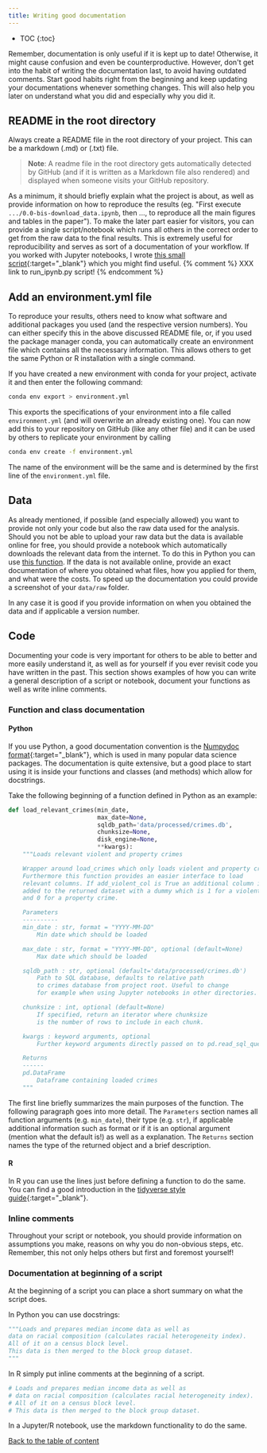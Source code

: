 ```yaml
---
title: Writing good documentation
---
```

* TOC
{:toc}

Remember, documentation is only useful if it is kept up to date! Otherwise, it might cause confusion and even be counterproductive. However, don't get into the habit of writing the documentation last, to avoid having outdated comments. Start good habits right from the beginning and keep updating your documentations whenever something changes. This will also help you later on understand what you did and especially why you did it.

## README in the root directory
Always create a README file in the root directory of your project. This can be a markdown (.md) or (.txt) file.
>**Note**: A readme file in the root directory gets automatically detected by GitHub (and if it is written as a Markdown file also rendered) and displayed when someone visits your GitHub repository.

As a minimum, it should briefly explain what the project is about, as well as provide information on how to reproduce the results (eg. "First execute `.../0.0-bis-download_data.ipynb`, then ..., to reproduce all the main figures and tables in the paper"). To make the later part easier for visitors, you can provide a single script/notebook which runs all others in the correct order to get from the raw data to the final results. This is extremely useful for reproducibility and serves as sort of a documentation of your workflow. If you worked with Jupyter notebooks, I wrote [this small script](){:target="_blank"} which you might find useful.
{% comment %}
XXX link to run_ipynb.py script!
{% endcomment %}

## Add an environment.yml file


To reproduce your results, others need to know what software and additional packages you used (and the respective version numbers). You can either specify this in the above discussed README file, or, if you used the package manager conda, you can automatically create an environment file which contains all the necessary information. This allows others to get the same Python or R installation with a single command.

If you have created a new environment with conda for your project, activate it and then enter the following command:
```bash
conda env export > environment.yml
```
This exports the specifications of your environment into a file called `environment.yml` (and will overwrite an already existing one). You can now add this to your repository on GitHub (like any other file) and it can be used by others to replicate your environment by calling

```bash
conda env create -f environment.yml
```
The name of the environment will be the same and is determined by the first line of the `environment.yml` file.

## Data
As already mentioned, if possible (and especially allowed) you want to provide not only your code but also the raw data used for the analysis. Should you not be able to upload your raw data but the data is available online for free, you should provide a notebook which automatically downloads the relevant data from the internet. To do this in Python you can use [this function](../help_snippets/download_function.md). If the data is not available online, provide an exact documentation of where you obtained what files, how you applied for them, and what were the costs. To speed up the documentation you could provide a screenshot of your `data/raw` folder.

In any case it is good if you provide information on when you obtained the data and if applicable a version number.

## Code
Documenting your code is very important for others to be able to better and more easily understand it, as well as for yourself if you ever revisit code you have written in the past. This section shows examples of how you can write a general description of a script or notebook, document your functions as well as write inline comments.

### Function and class documentation
#### Python
If you use Python, a good documentation convention is the [Numpydoc format](https://numpydoc.readthedocs.io/en/latest/){:target="_blank"}, which is used in many popular data science packages. The documentation is quite extensive, but a good place to start using it is inside your functions and classes (and methods) which allow for docstrings.

Take the following beginning of a function defined in Python as an example:
```python
def load_relevant_crimes(min_date,
                         max_date=None,
                         sqldb_path='data/processed/crimes.db',
                         chunksize=None,
                         disk_engine=None,
                         **kwargs):
    """Loads relevant violent and property crimes

    Wrapper around load_crimes which only loads violent and property crimes.
    Furthermore this function provides an easier interface to load
    relevant columns. If add_violent_col is True an additional column is
    added to the returned dataset with a dummy which is 1 for a violent crime
    and 0 for a property crime.

    Parameters
    ----------
    min_date : str, format = "YYYY-MM-DD"
        Min date which should be loaded

    max_date : str, format = "YYYY-MM-DD", optional (default=None)
        Max date which should be loaded

    sqldb_path : str, optional (default='data/processed/crimes.db')
        Path to SQL database, defaults to relative path
        to crimes database from project root. Useful to change
        for example when using Jupyter notebooks in other directories.

    chunksize : int, optional (default=None)
        If specified, return an iterator where chunksize
        is the number of rows to include in each chunk.

    kwargs : keyword arguments, optional
        Further keyword arguments directly passed on to pd.read_sql_query call

    Returns
    ------
    pd.DataFrame
        Dataframe containing loaded crimes
    """
```
The first line briefly summarizes the main purposes of the function. The following paragraph goes into more detail. The `Parameters` section names all function arguments (e.g. `min_date`), their type (e.g. `str`), if applicable additional information such as format or if it is an optional argument (mention what the default is!) as well as a explanation. The `Returns` section names the type of the returned object and a brief description.

#### R
In R you can use the lines just before defining a function to do the same. You can find a good introduction in the [tidyverse style guide](http://style.tidyverse.org/documentation.html){:target="_blank"}.

### Inline comments
Throughout your script or notebook, you should provide information on assumptions you make, reasons on why you do non-obvious steps, etc. Remember, this not only helps others but first and foremost yourself!

### Documentation at beginning of a script
At the beginning of a script you can place a short summary on what the script does.

In Python you can use docstrings:
```python
"""Loads and prepares median income data as well as
data on racial composition (calculates racial heterogeneity index).
All of it on a census block level.
This data is then merged to the block group dataset.
"""
```

In R simply put inline comments at the beginning of a script.
```r
# Loads and prepares median income data as well as
# data on racial composition (calculates racial heterogeneity index).
# All of it on a census block level.
# This data is then merged to the block group dataset.
```

In a Jupyter/R notebook, use the markdown functionality to do the same.

[Back to the table of content](./index.md)